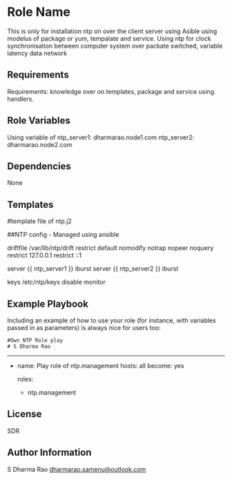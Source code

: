 Role Name
=========

This is only for installation ntp on over the client server using Asible using modelus of package or yum, tempalate and service.
Using ntp for clock synchronisation between computer system over packate switched, variable latency data network

Requirements
------------

Requirements: knowledge over on templates, package and service using handlers.

Role Variables
--------------

Using variable of 
    ntp_server1: dharmarao.node1.com
    ntp_server2: dharmarao.node2.com

Dependencies
------------

None

Templates
---------

#template file of ntp.j2

##NTP config - Managed using ansible

driftfile /var/lib/ntp/drift
restrict default nomodify notrap nopeer noquery
restrict 127.0.0.1
restrict ::1

server {{ ntp_server1 }} iburst
server {{ ntp_server2 }} iburst

keys /etc/ntp/keys
disable monitor


Example Playbook
----------------

Including an example of how to use your role (for instance, with variables passed in as parameters) is always nice for users too:

    #Own NTP Role play
    # S Dharma Rao
---
- name: Play role of ntp.management
  hosts: all
  become: yes
  
  roles:
    - ntp.management

License
-------

SDR

Author Information
------------------

S Dharma Rao
dharmarao.samenu@outlook.com
